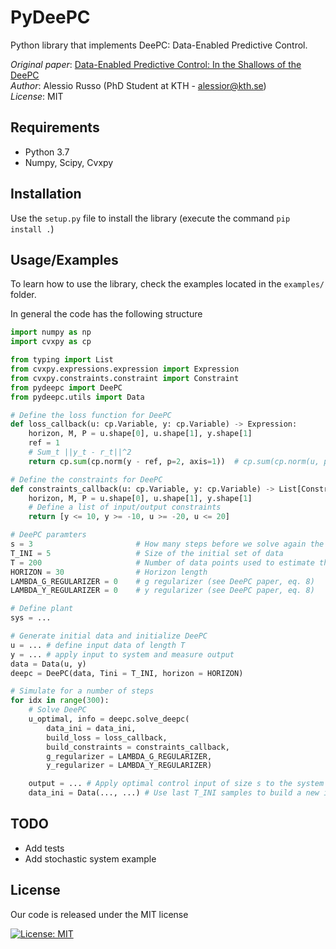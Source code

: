 # PyDeePC

Python library that implements DeePC: Data-Enabled Predictive Control.

_Original paper_: [Data-Enabled Predictive Control: In the Shallows of the DeePC](https://arxiv.org/pdf/1811.05890.pdf)\
_Author_: Alessio Russo (PhD Student at KTH - alessior@kth.se)\
_License_: MIT

## Requirements

- Python 3.7
- Numpy, Scipy, Cvxpy

## Installation

Use the `setup.py` file to install the library (execute the command `pip install .`)

## Usage/Examples

To learn how to use the library, check the examples located in the `examples/` folder.

In general the code has the following structure

```python
import numpy as np
import cvxpy as cp

from typing import List
from cvxpy.expressions.expression import Expression
from cvxpy.constraints.constraint import Constraint
from pydeepc import DeePC
from pydeepc.utils import Data

# Define the loss function for DeePC
def loss_callback(u: cp.Variable, y: cp.Variable) -> Expression:
    horizon, M, P = u.shape[0], u.shape[1], y.shape[1]
    ref = 1
    # Sum_t ||y_t - r_t||^2
    return cp.sum(cp.norm(y - ref, p=2, axis=1))  # cp.sum(cp.norm(u, p=2, axis=1))

# Define the constraints for DeePC
def constraints_callback(u: cp.Variable, y: cp.Variable) -> List[Constraint]:
    horizon, M, P = u.shape[0], u.shape[1], y.shape[1]
    # Define a list of input/output constraints
    return [y <= 10, y >= -10, u >= -20, u <= 20]

# DeePC paramters
s = 3                       # How many steps before we solve again the DeePC problem
T_INI = 5                   # Size of the initial set of data
T = 200                     # Number of data points used to estimate the system
HORIZON = 30                # Horizon length
LAMBDA_G_REGULARIZER = 0    # g regularizer (see DeePC paper, eq. 8)
LAMBDA_Y_REGULARIZER = 0    # y regularizer (see DeePC paper, eq. 8)

# Define plant
sys = ...

# Generate initial data and initialize DeePC
u = ... # define input data of length T
y = ... # apply input to system and measure output
data = Data(u, y)
deepc = DeePC(data, Tini = T_INI, horizon = HORIZON)

# Simulate for a number of steps
for idx in range(300):
    # Solve DeePC
    u_optimal, info = deepc.solve_deepc(
        data_ini = data_ini,
        build_loss = loss_callback,
        build_constraints = constraints_callback,
        g_regularizer = LAMBDA_G_REGULARIZER,
        y_regularizer = LAMBDA_Y_REGULARIZER)

    output = ... # Apply optimal control input of size s to the system and measure output
    data_ini = Data(..., ...) # Use last T_INI samples to build a new initial condition
```

## TODO

- Add tests
- Add stochastic system example

## License

Our code is released under the MIT license

[![License: MIT](https://img.shields.io/badge/License-MIT-yellow.svg)](https://opensource.org/licenses/MIT)
